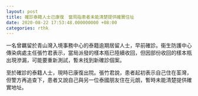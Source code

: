 ```yaml
---
layout: post
title: 確診泰籍人士已康復　當局指患者未能清楚提供確實住址
date: 2020-08-22 17:53:48.000000000 +08:00
categories: rthk
---
```


一名曾羈留於青山灣入境事務中心的泰籍逾期居留人士，早前確診。衞生防護中心傳染病處主任張竹君表示，當局派發的樣本瓶已陸續收回，但因部份收回的樣本瓶出現滲漏，可能要重新測試，暫未找到新確診個案。

至於確診的泰籍人士，現時已康復出院。張竹君說，患者起初表示自己住在荃灣，但警方再追查下，患者又說自己與另一位泰國朋友住在元朗，暫時未能清楚提供確實地址。

